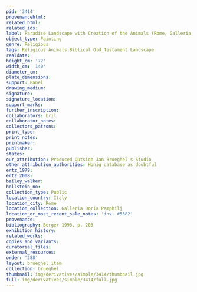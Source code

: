 ```yaml
---
pid: '3414'
provenancehtml:
related_html:
related_ids:
label: Paradise Landscape with Creation of the Animals (Rome, Galleria Doria Pamphili)
object_type: Painting
genre: Religious
tags: Religious Animals Biblical Old_Testament Landscape
realdate:
height_cm: '72'
width_cm: '140'
diameter_cm:
plate_dimensions:
support: Panel
drawing_medium:
signature:
signature_location:
support_marks:
further_inscription:
collaborators: bril
collaborator_notes:
collectors_patrons:
print_type:
print_notes:
printmaker:
publisher:
states:
our_attribution: Produced Outside Jan Brueghel's Studio
other_attribution_authorities: Honig database as doubtful
ertz_1979:
ertz_2008:
bailey_walker:
hollstein_no:
collection_type: Public
location_country: Italy
location_city: Rome
location_collection: Galleria Doria Pamphilj
location_or_most_recent_sale_notes: 'inv. #5382'
provenance:
bibliography: Berger 1993, p. 203
exhibition_history:
related_works:
copies_and_variants:
curatorial_files:
external_resources:
order: '288'
layout: brueghel_item
collection: brueghel
thumbnail: img/derivatives/simple/3414/thumbnail.jpg
full: img/derivatives/simple/3414/full.jpg
---
```

